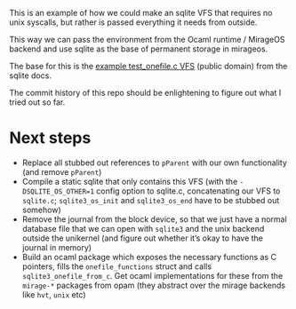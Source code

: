 This is an example of how we could make an sqlite VFS that requires no unix syscalls,
but rather is passed everything it needs from outside.

This way we can pass the environment from the Ocaml runtime / MirageOS backend and use sqlite as the base of permanent storage in mirageos.

The base for this is the [example test_onefile.c VFS](https://www.sqlite.org/src/doc/trunk/src/test_onefile.c) (public domain) from the sqlite docs.

The commit history of this repo should be enlightening to figure out what I tried out so far.

# Next steps

* Replace all stubbed out references to `pParent` with our own functionality (and remove `pParent`)
* Compile a static sqlite that only contains this VFS (with the `-DSQLITE_OS_OTHER=1` config option to sqlite.c, concatenating our VFS to `sqlite.c`; `sqlite3_os_init` and `sqlite3_os_end` have to be stubbed out somehow)
* Remove the journal from the block device, so that we just have a normal database file that we can open with `sqlite3` and the unix backend outside the unikernel (and figure out whether it’s okay to have the journal in memory)
* Build an ocaml package which exposes the necessary functions as C pointers, fills the `onefile_functions` struct and calls `sqlite3_onefile_from_c`. Get ocaml implementations for these from the `mirage-*` packages from opam (they abstract over the mirage backends like `hvt`, `unix` etc)
